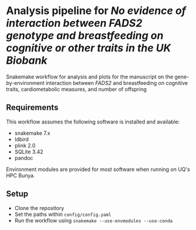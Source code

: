 # Analysis pipeline for *No evidence of interaction between FADS2 genotype and breastfeeding on cognitive or other traits in the UK Biobank*

Snakemake workflow for analysis and plots for the manuscript on the gene-by-environment interaction between *FADS2* and breastfeeding on cognitive traits, cardiometabolic measures, and number of offspring

## Requirements

This workflow assumes the following software is installed and available:
- snakemake 7.x
- ldbird
- plink 2.0
- SQLite 3.42
- pandoc

Environment modules are provided for most software when running on UQ's HPC Bunya.

## Setup

- Clone the repository
- Set the paths within `config/config.yaml`
- Run the workflow using `snakemake --use-envmodules --use-conda`
